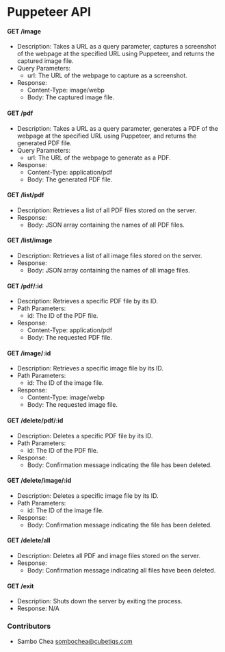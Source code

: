 # Puppeteer API

#### GET /image

-   Description: Takes a URL as a query parameter, captures a screenshot of the webpage at the specified URL using Puppeteer, and returns the captured image file.
-   Query Parameters:
    -   url: The URL of the webpage to capture as a screenshot.
-   Response:
    -   Content-Type: image/webp
    -   Body: The captured image file.

#### GET /pdf

-   Description: Takes a URL as a query parameter, generates a PDF of the webpage at the specified URL using Puppeteer, and returns the generated PDF file.
-   Query Parameters:
    -   url: The URL of the webpage to generate as a PDF.
-   Response:
    -   Content-Type: application/pdf
    -   Body: The generated PDF file.

#### GET /list/pdf

-   Description: Retrieves a list of all PDF files stored on the server.
-   Response:
    -   Body: JSON array containing the names of all PDF files.

#### GET /list/image

-   Description: Retrieves a list of all image files stored on the server.
-   Response:
    -   Body: JSON array containing the names of all image files.

#### GET /pdf/:id

-   Description: Retrieves a specific PDF file by its ID.
-   Path Parameters:
    -   id: The ID of the PDF file.
-   Response:
    -   Content-Type: application/pdf
    -   Body: The requested PDF file.

#### GET /image/:id

-   Description: Retrieves a specific image file by its ID.
-   Path Parameters:
    -   id: The ID of the image file.
-   Response:
    -   Content-Type: image/webp
    -   Body: The requested image file.

#### GET /delete/pdf/:id

-   Description: Deletes a specific PDF file by its ID.
-   Path Parameters:
    -   id: The ID of the PDF file.
-   Response:
    -   Body: Confirmation message indicating the file has been deleted.

#### GET /delete/image/:id

-   Description: Deletes a specific image file by its ID.
-   Path Parameters:
    -   id: The ID of the image file.
-   Response:
    -   Body: Confirmation message indicating the file has been deleted.

#### GET /delete/all

-   Description: Deletes all PDF and image files stored on the server.
-   Response:
    -   Body: Confirmation message indicating all files have been deleted.

#### GET /exit

-   Description: Shuts down the server by exiting the process.
-   Response: N/A

### Contributors

-   Sambo Chea <sombochea@cubetiqs.com>
